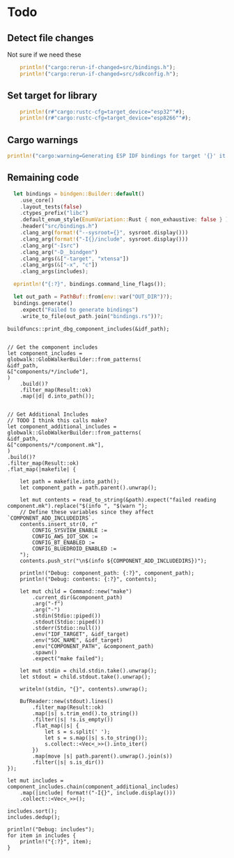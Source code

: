 # Todo

## Detect file changes

Not sure if we need these

``` rust
    println!("cargo:rerun-if-changed=src/bindings.h");
    println!("cargo:rerun-if-changed=src/sdkconfig.h");
```

## Set target for library

``` rust
    println!(r#"cargo:rustc-cfg=target_device="esp32""#);
    println!(r#"cargo:rustc-cfg=target_device="esp8266""#);
```

## Cargo warnings

``` rust
println!("cargo:warning=Generating ESP IDF bindings for target '{}' it not supported. The resulting crate will be empty.", target);
```

## Remaining code

``` rust
  let bindings = bindgen::Builder::default()
    .use_core()
    .layout_tests(false)
    .ctypes_prefix("libc")
    .default_enum_style(EnumVariation::Rust { non_exhaustive: false } )
    .header("src/bindings.h")
    .clang_arg(format!("--sysroot={}", sysroot.display()))
    .clang_arg(format!("-I{}/include", sysroot.display()))
    .clang_arg("-Isrc")
    .clang_arg("-D__bindgen")
    .clang_args(&["-target", "xtensa"])
    .clang_args(&["-x", "c"])
    .clang_args(includes);

  eprintln!("{:?}", bindings.command_line_flags());

  let out_path = PathBuf::from(env::var("OUT_DIR")?);
  bindings.generate()
    .expect("Failed to generate bindings")
    .write_to_file(out_path.join("bindings.rs"))?;
```








    buildfuncs::print_dbg_component_includes(&idf_path);


    // Get the component includes
    let component_includes =
    globwalk::GlobWalkerBuilder::from_patterns(
    &idf_path,
    &["components/*/include"],
    )
        .build()?
        .filter_map(Result::ok)
        .map(|d| d.into_path());


    // Get Additional Includes
    // TODO I think this calls make?
    let component_additional_includes = globwalk::GlobWalkerBuilder::from_patterns(
    &idf_path,
    &["components/*/component.mk"],
    )
    .build()?
    .filter_map(Result::ok)
    .flat_map(|makefile| {

        let path = makefile.into_path();
        let component_path = path.parent().unwrap();

        let mut contents = read_to_string(&path).expect("failed reading component.mk").replace("$(info ", "$(warn ");
        // Define these variables since they affect `COMPONENT_ADD_INCLUDEDIRS`.
        contents.insert_str(0, r"
            CONFIG_SYSVIEW_ENABLE :=
            CONFIG_AWS_IOT_SDK :=
            CONFIG_BT_ENABLED :=
            CONFIG_BLUEDROID_ENABLED :=
        ");
        contents.push_str("\n$(info ${COMPONENT_ADD_INCLUDEDIRS})");

        println!("Debug: component_path: {:?}", component_path);
        println!("Debug: contents: {:?}", contents);

        let mut child = Command::new("make")
            .current_dir(&component_path)
            .arg("-f")
            .arg("-")
            .stdin(Stdio::piped())
            .stdout(Stdio::piped())
            .stderr(Stdio::null())
            .env("IDF_TARGET", &idf_target)
            .env("SOC_NAME", &idf_target)
            .env("COMPONENT_PATH", &component_path)
            .spawn()
            .expect("make failed");

        let mut stdin = child.stdin.take().unwrap();
        let stdout = child.stdout.take().unwrap();

        writeln!(stdin, "{}", contents).unwrap();

        BufReader::new(stdout).lines()
            .filter_map(Result::ok)
            .map(|s| s.trim_end().to_string())
            .filter(|s| !s.is_empty())
            .flat_map(|s| {
                let s = s.split(' ');
                let s = s.map(|s| s.to_string());
                s.collect::<Vec<_>>().into_iter()
            })
            .map(move |s| path.parent().unwrap().join(s))
            .filter(|s| s.is_dir())
    });

    let mut includes = component_includes.chain(component_additional_includes)
        .map(|include| format!("-I{}", include.display()))
        .collect::<Vec<_>>();

    includes.sort();
    includes.dedup();

    println!("Debug: includes");
    for item in includes {
        println!("{:?}", item);
    }